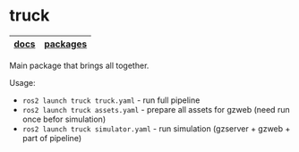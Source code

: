 # truck

| [**docs**](../../doc/README.md) | [**packages**](../README.md) |
|---------------------------------|------------------------------|

Main package that brings all together.

Usage:
- `ros2 launch truck truck.yaml` - run full pipeline
- `ros2 launch truck assets.yaml` - prepare all assets for gzweb (need run once befor simulation)
- `ros2 launch truck simulator.yaml` - run simulation (gzserver + gzweb + part of pipeline)
